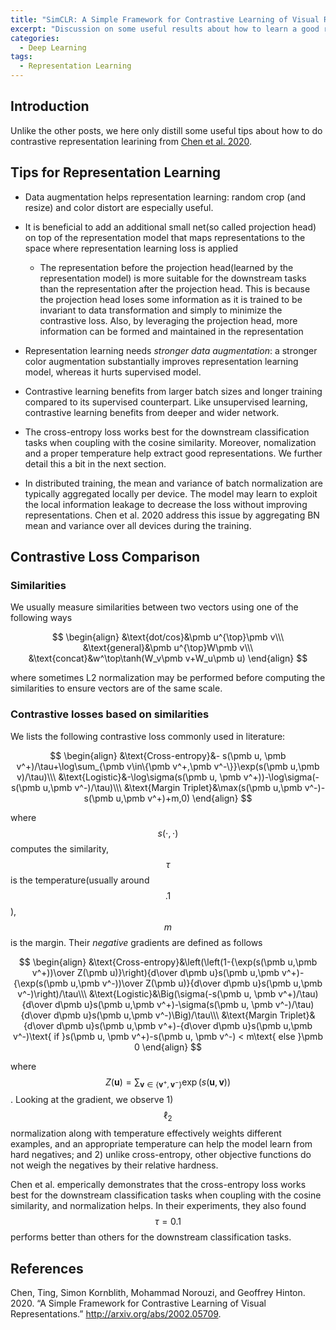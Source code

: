 ```yaml
---
title: "SimCLR: A Simple Framework for Contrastive Learning of Visual Representations"
excerpt: "Discussion on some useful results about how to learn a good representation"
categories:
  - Deep Learning
tags:
  - Representation Learning
---
```


## Introduction

Unlike the other posts, we here only distill some useful tips about how to do contrastive representation learining from [Chen et al. 2020](#ref1). 

## Tips for Representation Learning

- Data augmentation helps representation learning: random crop (and resize) and color distort are especially useful.

- It is beneficial to add an additional small net(so called projection head) on top of the representation model that maps representations to the space where representation learning loss is applied
  - The representation before the projection head(learned by the representation model) is more suitable for the downstream tasks than the representation after the projection head. This is because the projection head loses some information as it is trained to be invariant to data transformation and simply to minimize the contrastive loss. Also, by leveraging the projection head, more information can be formed and maintained in the representation

- Representation learning needs *stronger data augmentation*: a stronger color augmentation substantially improves representation learning model, whereas it hurts supervised model.
- Contrastive learning benefits from larger batch sizes and longer training compared to its supervised counterpart. Like unsupervised learning, contrastive learning benefits from deeper and wider network.
- The cross-entropy loss works best for the downstream classification tasks when coupling with the cosine similarity. Moreover, nomalization and a proper temperature help extract good representations. We further detail this a bit in the next section.
- In distributed training, the mean and variance of batch normalization are typically aggregated locally per device. The model may learn to exploit the local information leakage to decrease the loss without improving representations. Chen et al. 2020 address this issue by aggregating BN mean and variance over all devices during the training.

## Contrastive Loss Comparison

### Similarities

We usually measure similarities between two vectors using one of the following ways

$$
\begin{align}
&\text{dot/cos}&\pmb u^{\top}\pmb v\\\
&\text{general}&\pmb u^{\top}W\pmb v\\\
&\text{concat}&w^\top\tanh(W_v\pmb v+W_u\pmb u)
\end{align}
$$

where sometimes L2 normalization may be performed before computing the similarities to ensure vectors are of the same scale.

### Contrastive losses based on similarities

We lists the following contrastive loss commonly used in literature:

$$
\begin{align}
&\text{Cross-entropy}&- s(\pmb u, \pmb v^+)/\tau+\log\sum_{\pmb v\in\{\pmb v^+,\pmb v^-\}}\exp(s(\pmb u,\pmb v)/\tau)\\\
&\text{Logistic}&-\log\sigma(s(\pmb u, \pmb v^+))-\log\sigma(-s(\pmb u,\pmb v^-)/\tau)\\\
&\text{Margin Triplet}&\max(s(\pmb u,\pmb v^-)-s(\pmb u,\pmb v^+)+m,0)
\end{align}
$$

where $$s(\cdot, \cdot)$$ computes the similarity, $$\tau$$ is the temperature(usually around $$.1$$), $$m$$ is the margin. Their *negative* gradients are defined as follows

$$
\begin{align}
&\text{Cross-entropy}&\left(\left(1-{\exp(s(\pmb u,\pmb v^+))\over Z(\pmb u)}\right){d\over d\pmb u}s(\pmb u,\pmb v^+)-{\exp(s(\pmb u,\pmb v^-))\over Z(\pmb u)}{d\over d\pmb u}s(\pmb u,\pmb v^-)\right)/\tau\\\
&\text{Logistic}&\Big(\sigma(-s(\pmb u, \pmb v^+)/\tau){d\over d\pmb u}s(\pmb u,\pmb v^+)-\sigma(s(\pmb u, \pmb v^-)/\tau){d\over d\pmb u}s(\pmb u,\pmb v^-)\Big)/\tau\\\
&\text{Margin Triplet}&{d\over d\pmb u}s(\pmb u,\pmb v^+)-{d\over d\pmb u}s(\pmb u,\pmb v^-)\text{ if }s(\pmb u, \pmb v^+)-s(\pmb u, \pmb v^-) < m\text{ else }\pmb 0 
\end{align}
$$

where $$Z(\pmb u)=\sum_{\pmb v\in\{\pmb v^+,\pmb v^-\}}\exp(s(\pmb u,\pmb v))$$. Looking at the gradient, we observe 1) $$\ell_2$$ normalization along with temperature effectively weights different examples, and an appropriate temperature can help the model learn from hard negatives; and 2) unlike cross-entropy, other objective functions do not weigh the negatives by their relative hardness.

Chen et al. emperically demonstrates that the cross-entropy loss works best for the downstream classification tasks when coupling with the cosine similarity, and normalization helps. In their experiments, they also found $$\tau=0.1$$ performs better than others for the downstream classification tasks.

## References

<a name="ref1"></a>Chen, Ting, Simon Kornblith, Mohammad Norouzi, and Geoffrey Hinton. 2020. “A Simple Framework for Contrastive Learning of Visual Representations.” http://arxiv.org/abs/2002.05709.